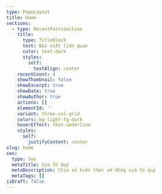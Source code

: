 ```yaml
---
type: PageLayout
title: Home
sections:
  - type: RecentPostsSection
    title:
      type: TitleBlock
      text: Bài viết liên quan
      color: text-dark
      styles:
        self:
          textAlign: center
    recentCount: 4
    showThumbnail: false
    showExcerpt: true
    showDate: true
    showAuthor: true
    actions: []
    elementId: ''
    variant: three-col-grid
    colors: bg-light-fg-dark
    hoverEffect: thin-underline
    styles:
      self:
        justifyContent: center
slug: home
seo:
  type: Seo
  metaTitle: Sim Tứ Quý
  metaDescription: Chia sẻ kiến thức về dòng sim tứ quý
  metaTags: []
isDraft: false
---
```

